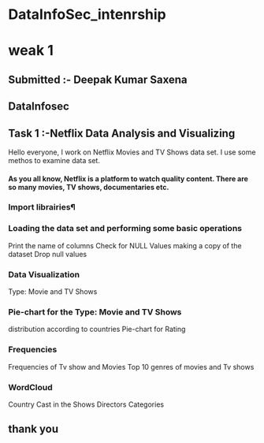 # DataInfoSec_intenrship

# weak 1

## Submitted :- Deepak Kumar Saxena
## DataInfosec
## Task 1 :-Netflix Data Analysis and Visualizing
Hello everyone,
I work on Netflix Movies and TV Shows data set. I use some methos to examine data set.
#### As you all know, Netflix is a platform to watch quality content. There are so many movies, TV shows, documentaries etc.

### Import librairies¶
### Loading the data set and performing some basic operations
Print the name of columns
Check for NULL Values
making a copy of the dataset
Drop null values

### Data Visualization
Type: Movie and TV Shows
### Pie-chart for the Type: Movie and TV Shows
distribution according to countries
Pie-chart for Rating

### Frequencies 
Frequencies of Tv show and Movies
Top 10 genres of movies and Tv shows

### WordCloud
Country
Cast in the Shows
Directors
Categories
## thank you


